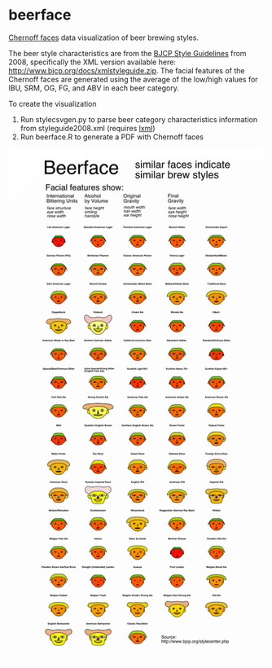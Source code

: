 # beerface
[Chernoff faces](https://en.wikipedia.org/wiki/Chernoff_face) data visualization of beer brewing styles.

The beer style characteristics are from the [BJCP Style Guidelines](http://www.bjcp.org/stylecenter.php) from 2008, 
specifically the XML version available here: http://www.bjcp.org/docs/xmlstyleguide.zip.  The facial features of
the Chernoff faces are generated using the average of the low/high values for IBU, SRM, OG, FG, and ABV in each beer
category.

To create the visualization

1.  Run stylecsvgen.py to parse beer category characteristics information from styleguide2008.xml (requires [lxml](http://lxml.de/))
2.  Run beerface.R to generate a PDF with Chernoff faces


![Beer category data visualization](./beerfaces_afedit.gif?raw=true)

